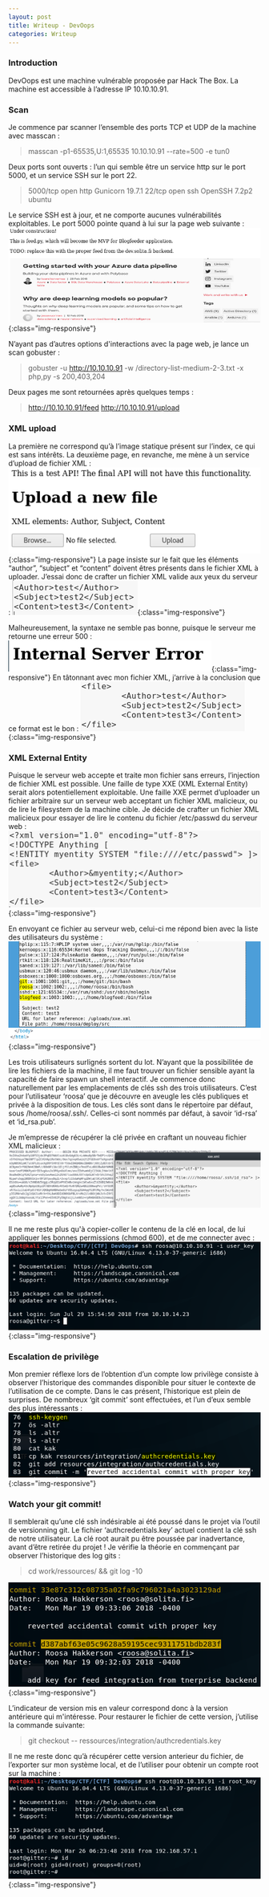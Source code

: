 ```yaml
---
layout: post
title: Writeup - DevOops
categories: Writeup
---
```


### Introduction
DevOops est une machine vulnérable proposée par Hack The Box. La machine est accessible à l’adresse IP 10.10.10.91.

### Scan

Je commence par scanner l’ensemble des ports TCP et UDP de la machine avec masscan :
> masscan -p1-65535,U:1,65535 10.10.10.91 --rate=500 -e tun0

Deux ports sont ouverts : l’un qui semble être un service http sur le port 5000, et un service SSH sur le port 22.
> 5000/tcp    open    http     Gunicorn 19.7.1
> 22/tcp        open    ssh      OpenSSH 7.2p2 ubuntu

Le service SSH est à jour, et ne comporte aucunes vulnérabilités exploitables.
Le port 5000 pointe quand à lui sur la page web suivante :
![devoops-A](/img/devoops/A.PNG){:class="img-responsive"}

N’ayant pas d’autres options d'interactions avec la page web, je lance un scan gobuster :
> gobuster -u http://10.10.10.91 -w /directory-list-medium-2-3.txt -x php,py -s 200,403,204

Deux pages me sont retournées après quelques temps :
> http://10.10.10.91/feed
> http://10.10.10.91/upload

### XML upload

La première ne correspond qu’à l’image statique présent sur l’index, ce qui est sans intérêts. La deuxième page, en revanche, me mène à un service d’upload de fichier XML :
![devoops-B](/img/devoops/B.PNG){:class="img-responsive"}
La page insiste sur le fait que les éléments “author”, “subject” et “content” doivent êtres présents dans le fichier XML à uploader. J’essai donc de crafter un fichier XML valide aux yeux du serveur :
![devoops-C](/img/devoops/C.PNG){:class="img-responsive"}

Malheureusement, la syntaxe ne semble pas bonne, puisque le serveur me retourne une erreur 500 :
![devoops-D](/img/devoops/D.PNG){:class="img-responsive"}
En tâtonnant avec mon fichier XML, j’arrive à la conclusion que ce format est le bon :
![devoops-E](/img/devoops/E.PNG){:class="img-responsive"}

### XML External Entity

Puisque le serveur web accepte et traite mon fichier sans erreurs, l’injection de fichier XML est possible. Une faille de type XXE (XML External Entity) serait alors potentiellement exploitable. Une faille XXE permet d’uploader un fichier arbitraire sur un serveur web acceptant un fichier XML malicieux, ou de lire le filesystem de la machine cible.
Je décide de crafter un fichier XML malicieux pour essayer de lire le contenu du fichier /etc/passwd du serveur web :
![devoops-F](/img/devoops/F.PNG){:class="img-responsive"}

En envoyant ce fichier au serveur web, celui-ci me répond bien avec la liste des utilisateurs du système :
![devoops-G](/img/devoops/G.PNG){:class="img-responsive"}

Les trois utilisateurs surlignés sortent du lot. N’ayant que la possibilitée de lire les fichiers de la machine, il me faut trouver un fichier sensible ayant la capacité de faire spawn un shell interactif. Je commence donc naturellement par les emplacements de clés ssh des trois utilisateurs.
C’est pour l’utilisateur ‘roosa’ que je découvre en aveugle les clés publiques et privée à la disposition de tous. Les clés sont dans le répertoire par défaut, sous /home/roosa/.ssh/.
Celles-ci sont nommés par défaut, à savoir ‘id-rsa’ et ‘id_rsa.pub’.

Je m’empresse de récupérer la clé privée en craftant un nouveau fichier XML malicieux :
![devoops-H](/img/devoops/H.PNG){:class="img-responsive"}

Il ne me reste plus qu'à copier-coller le contenu de la clé en local, de lui appliquer les bonnes permissions (chmod 600), et de me connecter avec :
![devoops-I](/img/devoops/I.PNG){:class="img-responsive"}

### Escalation de privilège
Mon premier réflexe lors de l’obtention d’un compte low privilège consiste à observer l’historique des commandes disponible pour situer le contexte de l’utilisation de ce compte. Dans le cas présent, l’historique est plein de surprises. De nombreux ‘git commit’ sont effectuées, et l’un d’eux semble des plus intéressants :
 ![devoops-J](/img/devoops/J.PNG){:class="img-responsive"}

### Watch your git commit!

Il semblerait qu’une clé ssh indésirable ai été poussé dans le projet via l’outil de versionning git. Le fichier ‘authcredentials.key’ actuel contient la clé ssh de notre utilisateur.
La clé root aurait pu être poussée par inadvertance, avant d’être retirée du projet !
Je vérifie la théorie en commençant par observer l’historique des log gits :
> cd work/ressources/ && git log -10

![devoops-K](/img/devoops/K.PNG){:class="img-responsive"}

L’indicateur de version mis en valeur correspond donc à la version antérieure qui m'intéresse. Pour restaurer le fichier de cette version, j’utilise la commande suivante:
> git checkout <commit number> -- ressources/integration/authcredentials.key

Il ne me reste donc qu’à récupérer cette version anterieur du fichier, de l’exporter sur mon système local, et de l’utiliser pour obtenir un compte root sur la machine :
![devoops-L](/img/devoops/L.PNG){:class="img-responsive"}
